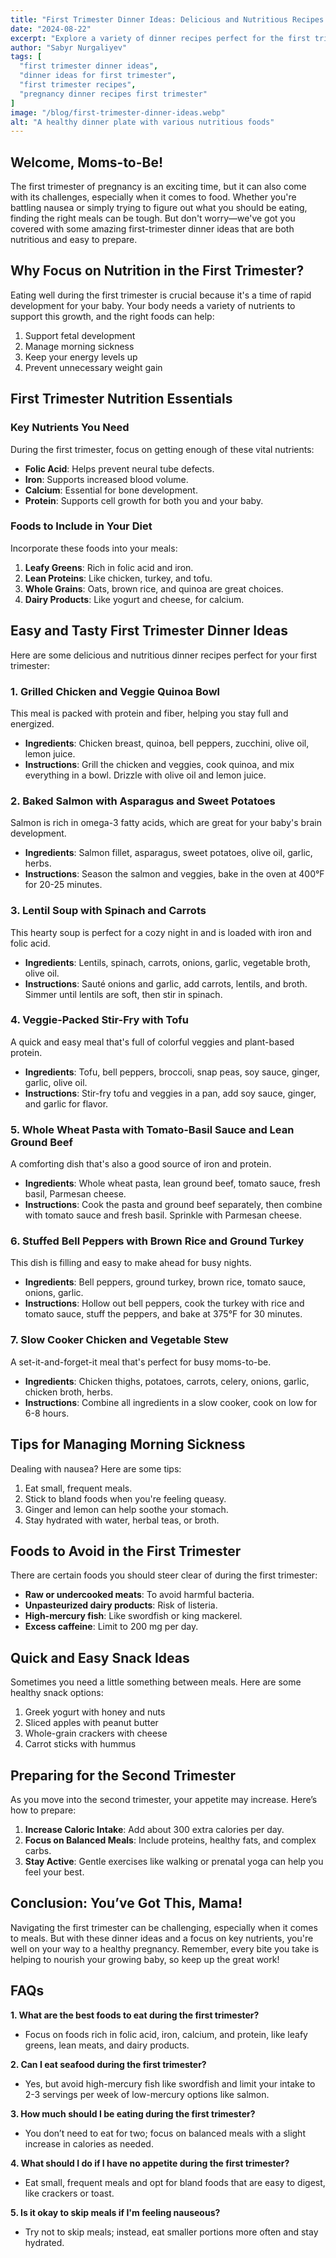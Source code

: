 ```yaml
---
title: "First Trimester Dinner Ideas: Delicious and Nutritious Recipes for Expecting Moms"
date: "2024-08-22"
excerpt: "Explore a variety of dinner recipes perfect for the first trimester of pregnancy. Keep yourself and your baby nourished with these easy-to-make, healthy meals."
author: "Sabyr Nurgaliyev"
tags: [
  "first trimester dinner ideas",
  "dinner ideas for first trimester",
  "first trimester recipes",
  "pregnancy dinner recipes first trimester"
]
image: "/blog/first-trimester-dinner-ideas.webp"
alt: "A healthy dinner plate with various nutritious foods"
---
```


## Welcome, Moms-to-Be!

The first trimester of pregnancy is an exciting time, but it can also come with its challenges, especially when it comes to food. Whether you're battling nausea or simply trying to figure out what you should be eating, finding the right meals can be tough. But don't worry—we've got you covered with some amazing first-trimester dinner ideas that are both nutritious and easy to prepare.

## Why Focus on Nutrition in the First Trimester?

Eating well during the first trimester is crucial because it's a time of rapid development for your baby. Your body needs a variety of nutrients to support this growth, and the right foods can help:

1. Support fetal development
2. Manage morning sickness
3. Keep your energy levels up
4. Prevent unnecessary weight gain

## First Trimester Nutrition Essentials

### Key Nutrients You Need

During the first trimester, focus on getting enough of these vital nutrients:

- **Folic Acid**: Helps prevent neural tube defects.
- **Iron**: Supports increased blood volume.
- **Calcium**: Essential for bone development.
- **Protein**: Supports cell growth for both you and your baby.

### Foods to Include in Your Diet

Incorporate these foods into your meals:

1. **Leafy Greens**: Rich in folic acid and iron.
2. **Lean Proteins**: Like chicken, turkey, and tofu.
3. **Whole Grains**: Oats, brown rice, and quinoa are great choices.
4. **Dairy Products**: Like yogurt and cheese, for calcium.

## Easy and Tasty First Trimester Dinner Ideas

Here are some delicious and nutritious dinner recipes perfect for your first trimester:

### 1. Grilled Chicken and Veggie Quinoa Bowl

This meal is packed with protein and fiber, helping you stay full and energized.

- **Ingredients**: Chicken breast, quinoa, bell peppers, zucchini, olive oil, lemon juice.
- **Instructions**: Grill the chicken and veggies, cook quinoa, and mix everything in a bowl. Drizzle with olive oil and lemon juice.

### 2. Baked Salmon with Asparagus and Sweet Potatoes

Salmon is rich in omega-3 fatty acids, which are great for your baby's brain development.

- **Ingredients**: Salmon fillet, asparagus, sweet potatoes, olive oil, garlic, herbs.
- **Instructions**: Season the salmon and veggies, bake in the oven at 400°F for 20-25 minutes.

### 3. Lentil Soup with Spinach and Carrots

This hearty soup is perfect for a cozy night in and is loaded with iron and folic acid.

- **Ingredients**: Lentils, spinach, carrots, onions, garlic, vegetable broth, olive oil.
- **Instructions**: Sauté onions and garlic, add carrots, lentils, and broth. Simmer until lentils are soft, then stir in spinach.

### 4. Veggie-Packed Stir-Fry with Tofu

A quick and easy meal that's full of colorful veggies and plant-based protein.

- **Ingredients**: Tofu, bell peppers, broccoli, snap peas, soy sauce, ginger, garlic, olive oil.
- **Instructions**: Stir-fry tofu and veggies in a pan, add soy sauce, ginger, and garlic for flavor.

### 5. Whole Wheat Pasta with Tomato-Basil Sauce and Lean Ground Beef

A comforting dish that's also a good source of iron and protein.

- **Ingredients**: Whole wheat pasta, lean ground beef, tomato sauce, fresh basil, Parmesan cheese.
- **Instructions**: Cook the pasta and ground beef separately, then combine with tomato sauce and fresh basil. Sprinkle with Parmesan cheese.

### 6. Stuffed Bell Peppers with Brown Rice and Ground Turkey

This dish is filling and easy to make ahead for busy nights.

- **Ingredients**: Bell peppers, ground turkey, brown rice, tomato sauce, onions, garlic.
- **Instructions**: Hollow out bell peppers, cook the turkey with rice and tomato sauce, stuff the peppers, and bake at 375°F for 30 minutes.

### 7. Slow Cooker Chicken and Vegetable Stew

A set-it-and-forget-it meal that's perfect for busy moms-to-be.

- **Ingredients**: Chicken thighs, potatoes, carrots, celery, onions, garlic, chicken broth, herbs.
- **Instructions**: Combine all ingredients in a slow cooker, cook on low for 6-8 hours.

## Tips for Managing Morning Sickness

Dealing with nausea? Here are some tips:

1. Eat small, frequent meals.
2. Stick to bland foods when you're feeling queasy.
3. Ginger and lemon can help soothe your stomach.
4. Stay hydrated with water, herbal teas, or broth.

## Foods to Avoid in the First Trimester

There are certain foods you should steer clear of during the first trimester:

- **Raw or undercooked meats**: To avoid harmful bacteria.
- **Unpasteurized dairy products**: Risk of listeria.
- **High-mercury fish**: Like swordfish or king mackerel.
- **Excess caffeine**: Limit to 200 mg per day.

## Quick and Easy Snack Ideas

Sometimes you need a little something between meals. Here are some healthy snack options:

1. Greek yogurt with honey and nuts
2. Sliced apples with peanut butter
3. Whole-grain crackers with cheese
4. Carrot sticks with hummus

## Preparing for the Second Trimester

As you move into the second trimester, your appetite may increase. Here’s how to prepare:

1. **Increase Caloric Intake**: Add about 300 extra calories per day.
2. **Focus on Balanced Meals**: Include proteins, healthy fats, and complex carbs.
3. **Stay Active**: Gentle exercises like walking or prenatal yoga can help you feel your best.

## Conclusion: You’ve Got This, Mama!

Navigating the first trimester can be challenging, especially when it comes to meals. But with these dinner ideas and a focus on key nutrients, you're well on your way to a healthy pregnancy. Remember, every bite you take is helping to nourish your growing baby, so keep up the great work!

## FAQs

**1. What are the best foods to eat during the first trimester?**
   - Focus on foods rich in folic acid, iron, calcium, and protein, like leafy greens, lean meats, and dairy products.

**2. Can I eat seafood during the first trimester?**
   - Yes, but avoid high-mercury fish like swordfish and limit your intake to 2-3 servings per week of low-mercury options like salmon.

**3. How much should I be eating during the first trimester?**
   - You don’t need to eat for two; focus on balanced meals with a slight increase in calories as needed.

**4. What should I do if I have no appetite during the first trimester?**
   - Eat small, frequent meals and opt for bland foods that are easy to digest, like crackers or toast.

**5. Is it okay to skip meals if I'm feeling nauseous?**
   - Try not to skip meals; instead, eat smaller portions more often and stay hydrated.

